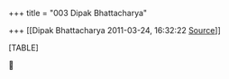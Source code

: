 +++
title = "003 Dipak Bhattacharya"

+++
[[Dipak Bhattacharya	2011-03-24, 16:32:22 [Source](https://groups.google.com/g/bvparishat/c/L_kwhKsNAvE)]]



[TABLE]



